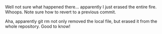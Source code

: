 Well not sure what happened there... apparently I just erased the entire fire. Whoops. Note sure how to
revert to a previous commit.

Aha, apparently git rm not only removed the local file, but erased it from the whole repository. Good to know!
